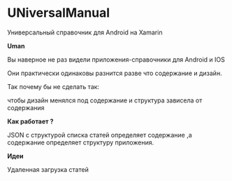 # UNiversalManual
Универсальный справочник для Android на Xamarin

**Uman**

Вы наверное не раз видели приложения-справочники для Android и IOS

Они практически одинаковы разнится разве что содержание и дизайн.

Так почему бы не сделать так:

чтобы дизайн менялся под содержание и структура зависела от содержания

**Как работает ?**

JSON с структурой списка статей определяет содержание ,а содержание определяет структуру приложения.

**Идеи**

Удаленная загрузка статей



